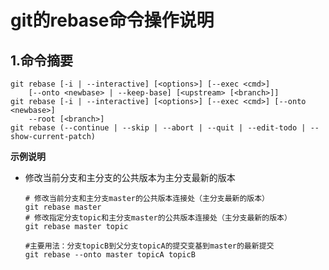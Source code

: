 # git的rebase命令操作说明

## 1.命令摘要

```shell
git rebase [-i | --interactive] [<options>] [--exec <cmd>]
	[--onto <newbase> | --keep-base] [<upstream> [<branch>]]
git rebase [-i | --interactive] [<options>] [--exec <cmd>] [--onto <newbase>]
	--root [<branch>]
git rebase (--continue | --skip | --abort | --quit | --edit-todo | --show-current-patch)
```



**示例说明**

- 修改当前分支和主分支的公共版本为主分支最新的版本

  ```shell
  # 修改当前分支和主分支master的公共版本连接处（主分支最新的版本）
  git rebase master
  # 修改指定分支topic和主分支master的公共版本连接处（主分支最新的版本）
  git rebase master topic
  
  #主要用法：分支topicB到父分支topicA的提交变基到master的最新提交
  git rebase --onto master topicA topicB
  ```

